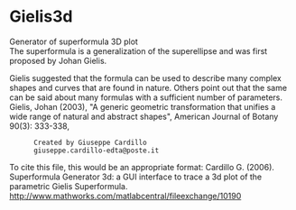 # Gielis3d
Generator of superformula 3D plot<br/>
The superformula is a generalization of the superellipse and was first
proposed by Johan Gielis.

Gielis suggested that the formula can be used to describe many complex
shapes and curves that are found in nature. Others point out that the
same can be said about many formulas with a sufficient number of
parameters.
Gielis, Johan (2003), "A generic geometric transformation that unifies a
wide range of natural and abstract shapes", American Journal of Botany 90(3): 333-338, 

          Created by Giuseppe Cardillo
          giuseppe.cardillo-edta@poste.it

To cite this file, this would be an appropriate format:
Cardillo G. (2006). Superformula Generator 3d: a GUI interface to trace a
3d plot of the parametric Gielis Superformula.  
http://www.mathworks.com/matlabcentral/fileexchange/10190
